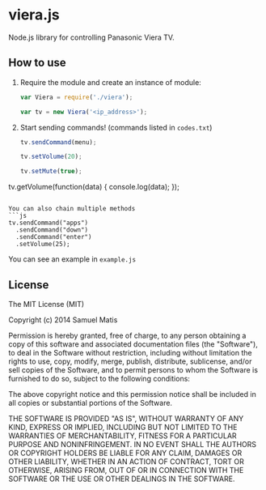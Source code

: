 viera.js
========

Node.js library for controlling Panasonic Viera TV.

## How to use

1. Require the module and create an instance of module:

	```js
	var Viera = require('./viera');
	
	var tv = new Viera('<ip_address>');
	```

2. Start sending commands! (commands listed in ``` codes.txt ```)

	```js
	tv.sendCommand(menu);

	tv.setVolume(20);
	
	tv.setMute(true);
	
  tv.getVolume(function(data) {
    console.log(data);
  });
  ```

You can also chain multiple methods
 ```js
  tv.sendCommand("apps")
    .sendCommand("down")
    .sendCommand("enter")
    .setVolume(25);
  ```

You can see an example in ``` example.js ```

## License
The MIT License (MIT)

Copyright (c) 2014 Samuel Matis

Permission is hereby granted, free of charge, to any person obtaining a copy
of this software and associated documentation files (the "Software"), to deal
in the Software without restriction, including without limitation the rights
to use, copy, modify, merge, publish, distribute, sublicense, and/or sell
copies of the Software, and to permit persons to whom the Software is
furnished to do so, subject to the following conditions:

The above copyright notice and this permission notice shall be included in
all copies or substantial portions of the Software.

THE SOFTWARE IS PROVIDED "AS IS", WITHOUT WARRANTY OF ANY KIND, EXPRESS OR
IMPLIED, INCLUDING BUT NOT LIMITED TO THE WARRANTIES OF MERCHANTABILITY,
FITNESS FOR A PARTICULAR PURPOSE AND NONINFRINGEMENT. IN NO EVENT SHALL THE
AUTHORS OR COPYRIGHT HOLDERS BE LIABLE FOR ANY CLAIM, DAMAGES OR OTHER
LIABILITY, WHETHER IN AN ACTION OF CONTRACT, TORT OR OTHERWISE, ARISING FROM,
OUT OF OR IN CONNECTION WITH THE SOFTWARE OR THE USE OR OTHER DEALINGS IN
THE SOFTWARE.
